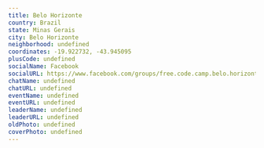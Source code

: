 ```yaml
---
title: Belo Horizonte
country: Brazil
state: Minas Gerais
city: Belo Horizonte
neighborhood: undefined
coordinates: -19.922732, -43.945095
plusCode: undefined
socialName: Facebook
socialURL: https://www.facebook.com/groups/free.code.camp.belo.horizonte
chatName: undefined
chatURL: undefined
eventName: undefined
eventURL: undefined
leaderName: undefined
leaderURL: undefined
oldPhoto: undefined
coverPhoto: undefined
---
```

